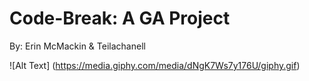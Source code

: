 # Code-Break: A GA Project
 By: Erin McMackin & Teilachanell

![Alt Text] (https://media.giphy.com/media/dNgK7Ws7y176U/giphy.gif)
